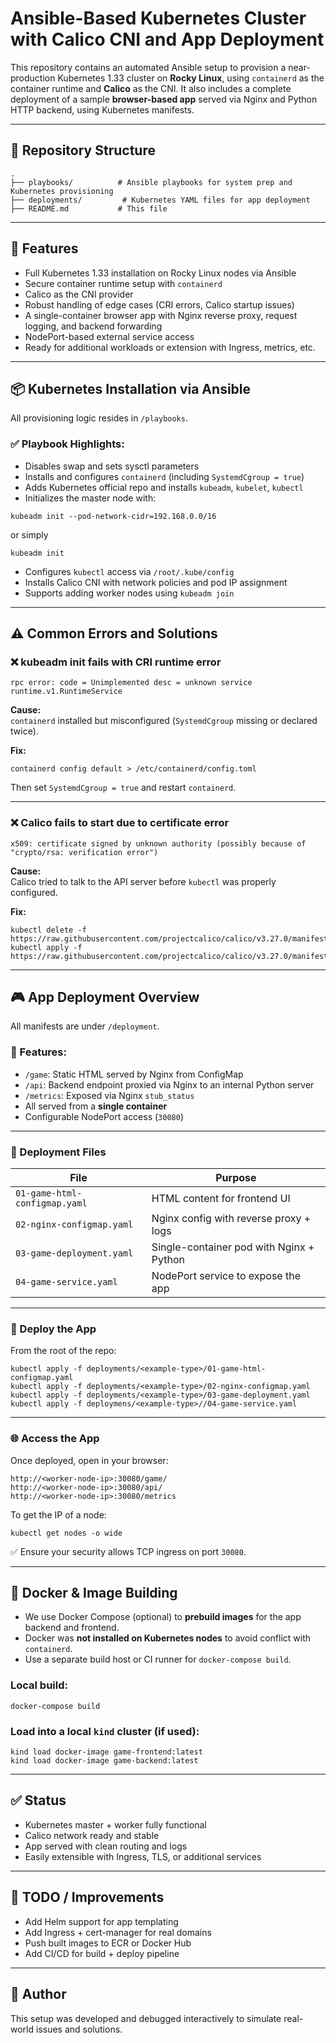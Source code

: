 # Ansible-Based Kubernetes Cluster with Calico CNI and App Deployment

This repository contains an automated Ansible setup to provision a near-production Kubernetes 1.33 cluster on **Rocky Linux**, using `containerd` as the container runtime and **Calico** as the CNI. It also includes a complete deployment of a sample **browser-based app** served via Nginx and Python HTTP backend, using Kubernetes manifests.

---

## 📁 Repository Structure

```
.
├── playbooks/          # Ansible playbooks for system prep and Kubernetes provisioning
├── deployments/         # Kubernetes YAML files for app deployment
├── README.md           # This file
```

---

## 🚀 Features

- Full Kubernetes 1.33 installation on Rocky Linux nodes via Ansible
- Secure container runtime setup with `containerd`
- Calico as the CNI provider
- Robust handling of edge cases (CRI errors, Calico startup issues)
- A single-container browser app with Nginx reverse proxy, request logging, and backend forwarding
- NodePort-based external service access
- Ready for additional workloads or extension with Ingress, metrics, etc.

---

## 📦 Kubernetes Installation via Ansible

All provisioning logic resides in `/playbooks`.

### ✅ Playbook Highlights:

- Disables swap and sets sysctl parameters
- Installs and configures `containerd` (including `SystemdCgroup = true`)
- Adds Kubernetes official repo and installs `kubeadm`, `kubelet`, `kubectl`
- Initializes the master node with:

```
kubeadm init --pod-network-cidr=192.168.0.0/16 
```
or simply
```
kubeadm init 
```

- Configures `kubectl` access via `/root/.kube/config`
- Installs Calico CNI with network policies and pod IP assignment
- Supports adding worker nodes using `kubeadm join`

---

## ⚠️ Common Errors and Solutions

### ❌ kubeadm init fails with CRI runtime error

```
rpc error: code = Unimplemented desc = unknown service runtime.v1.RuntimeService
```

**Cause:**  
`containerd` installed but misconfigured (`SystemdCgroup` missing or declared twice).

**Fix:**

```
containerd config default > /etc/containerd/config.toml
```

Then set `SystemdCgroup = true` and restart `containerd`.

---

### ❌ Calico fails to start due to certificate error

```
x509: certificate signed by unknown authority (possibly because of "crypto/rsa: verification error")
```

**Cause:**  
Calico tried to talk to the API server before `kubectl` was properly configured.

**Fix:**

```
kubectl delete -f https://raw.githubusercontent.com/projectcalico/calico/v3.27.0/manifests/calico.yaml
kubectl apply -f https://raw.githubusercontent.com/projectcalico/calico/v3.27.0/manifests/calico.yaml

```

---

## 🎮 App Deployment Overview

All manifests are under `/deployment`.

### 👾 Features:

- `/game`: Static HTML served by Nginx from ConfigMap
- `/api`: Backend endpoint proxied via Nginx to an internal Python server
- `/metrics`: Exposed via Nginx `stub_status`
- All served from a **single container**
- Configurable NodePort access (`30080`)

---

### 📄 Deployment Files

| File                          | Purpose                                     |
|-------------------------------|---------------------------------------------|
| `01-game-html-configmap.yaml` | HTML content for frontend UI                |
| `02-nginx-configmap.yaml`     | Nginx config with reverse proxy + logs      |
| `03-game-deployment.yaml`     | Single-container pod with Nginx + Python    |
| `04-game-service.yaml`        | NodePort service to expose the app         |

---

### 🔧 Deploy the App

From the root of the repo:

```
kubectl apply -f deployments/<example-type>/01-game-html-configmap.yaml
kubectl apply -f deployments/<example-type>/02-nginx-configmap.yaml
kubectl apply -f deployments/<example-type>/03-game-deployment.yaml
kubectl apply -f deploymens/<example-type>//04-game-service.yaml
```

---

### 🌐 Access the App

Once deployed, open in your browser:

```
http://<worker-node-ip>:30080/game/
http://<worker-node-ip>:30080/api/
http://<worker-node-ip>:30080/metrics
```

To get the IP of a node:

```
kubectl get nodes -o wide
```

✅ Ensure your security allows TCP ingress on port `30080`.

---

## 🐳 Docker & Image Building

- We use Docker Compose (optional) to **prebuild images** for the app backend and frontend.
- Docker was **not installed on Kubernetes nodes** to avoid conflict with `containerd`.
- Use a separate build host or CI runner for `docker-compose build`.

### Local build:

```
docker-compose build
```

### Load into a local `kind` cluster (if used):

```
kind load docker-image game-frontend:latest
kind load docker-image game-backend:latest
```

---

## ✅ Status

- Kubernetes master + worker fully functional
- Calico network ready and stable
- App served with clean routing and logs
- Easily extensible with Ingress, TLS, or additional services

---

## 📌 TODO / Improvements

- Add Helm support for app templating
- Add Ingress + cert-manager for real domains
- Push built images to ECR or Docker Hub
- Add CI/CD for build + deploy pipeline

---

## 🙌 Author

This setup was developed and debugged interactively to simulate real-world issues and solutions.
